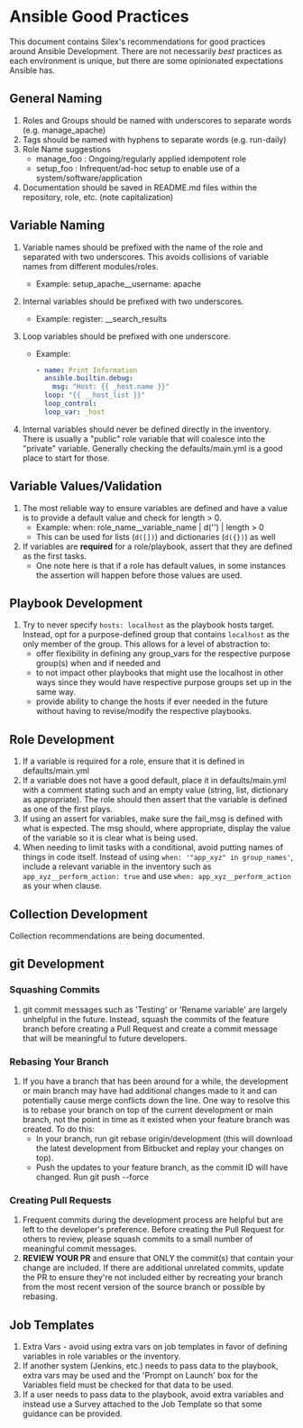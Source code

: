 # Ansible Good Practices

This document contains Silex's recommendations for good practices around Ansible Development. There are not necessarily *best* practices as each environment is unique, but there are some opinionated expectations Ansible has.

## General Naming

1. Roles and Groups should be named with underscores to separate words (e.g. manage_apache)
2. Tags should be named with hyphens to separate words (e.g. run-daily)
3. Role Name suggestions
    - manage_foo : Ongoing/regularly applied idempotent role
    - setup_foo : Infrequent/ad-hoc setup to enable use of a system/software/application
4. Documentation should be saved in README.md files within the repository, role, etc. (note capitalization)

## Variable Naming

1. Variable names should be prefixed with the name of the role and separated with two underscores. This avoids collisions of variable names from different modules/roles.
    - Example: setup_apache__username: apache
2. Internal variables should be prefixed with two underscores.
    - Example: register: __search_results
3. Loop variables should be prefixed with one underscore.
    - Example:

      ```yaml
      - name: Print Information
        ansible.builtin.debug:
          msg: "Host: {{ _host.name }}"
        loop: "{{ __host_list }}"
        loop_control:
        loop_var: _host
      ```

4. Internal variables should never be defined directly in the inventory. There is usually a "public" role variable that will coalesce into the "private" variable. Generally checking the defaults/main.yml is a good place to start for those.

## Variable Values/Validation

1. The most reliable way to ensure variables are defined and have a value is to provide a default value and check for length > 0.
    - Example: when: role_name__variable_name | d('') | length > 0
    - This can be used for lists (`d([])`) and dictionaries (`d({})`) as well
2. If variables are **required** for a role/playbook, assert that they are defined as the first tasks.
    - One note here is that if a role has default values, in some instances the assertion will happen before those values are used.

## Playbook Development

1. Try to never specify `hosts: localhost` as the playbook hosts target. Instead, opt for a purpose-defined group that contains `localhost` as the only member of the group. This allows for a level of abstraction to:
    - offer flexibility in defining any group_vars for the respective purpose group(s) when and if needed and
    - to not impact other playbooks that might use the localhost in other ways since they would have respective purpose groups set up in the same way.
    - provide ability to change the hosts if ever needed in the future without having to revise/modify the respective playbooks.

## Role Development

1. If a variable is required for a role, ensure that it is defined in defaults/main.yml
2. If a variable does not have a good default, place it in defaults/main.yml  with a comment stating such and an empty value (string, list, dictionary as appropriate). The role should then assert that the variable is defined as one of the first plays.
3. If using an assert for variables, make sure the fail_msg  is defined with what is expected. The msg  should, where appropriate, display the value of the variable so it is clear what is being used.
4. When needing to limit tasks with a conditional, avoid putting names of things in code itself. Instead of using `when: '"app_xyz" in group_names'`, include a relevant variable in the inventory such as `app_xyz__perform_action: true` and use `when: app_xyz__perform_action` as your when clause.

## Collection Development

Collection recommendations are being documented.

## git Development

### Squashing Commits

1. git commit messages such as 'Testing' or 'Rename variable' are largely unhelpful in the future. Instead, squash the commits of the feature branch before creating a Pull Request and create a commit message that will be meaningful to future developers.

### Rebasing Your Branch

1. If you have a branch that has been around for a while, the development or main branch may have had additional changes made to it and can potentially cause merge conflicts down the line. One way to resolve this is to rebase your branch on top of the current development or main branch, not the point in time as it existed when your feature branch was created. To do this:
    - In your branch, run git rebase origin/development (this will download the latest development from Bitbucket and replay your changes on top).
    - Push the updates to your feature branch, as the commit ID will have changed. Run git push --force

### Creating Pull Requests

1. Frequent commits during the development process are helpful but are left to the developer's preference.
Before creating the Pull Request for others to review, please squash commits to a small number of meaningful commit messages.
2. **REVIEW YOUR PR** and ensure that ONLY the commit(s) that contain your change are included. If there are additional unrelated commits, update the PR to ensure they're not included either by recreating your branch from the most recent version of the source branch or possible by rebasing.

## Job Templates

1. Extra Vars - avoid using extra vars on job templates in favor of defining variables in role variables or the inventory.
2. If another system (Jenkins, etc.) needs to pass data to the playbook, extra vars may be used and the 'Prompt on Launch' box for the Variables field must be checked for that data to be used.
3. If a user needs to pass data to the playbook, avoid extra variables and instead use a Survey attached to the Job Template so that some guidance can be provided.
